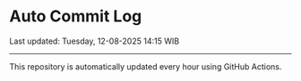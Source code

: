 # Auto Commit Log

Last updated: Tuesday, 12-08-2025 14:15 WIB

---

This repository is automatically updated every hour using GitHub Actions.
